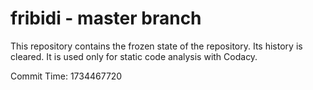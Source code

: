 # fribidi - master branch

This repository contains the frozen state of the repository.
Its history is cleared. It is used only for static code
analysis with Codacy.

Commit Time: 1734467720